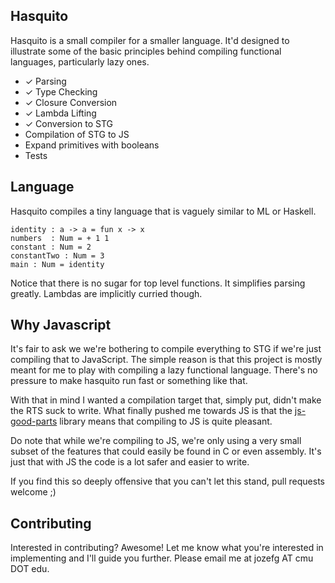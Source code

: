 ## Hasquito

Hasquito is a small compiler for a smaller language. It'd designed to
illustrate some of the basic principles behind compiling functional
languages, particularly lazy ones.

 - ✓ Parsing
 - ✓ Type Checking
 - ✓ Closure Conversion
 - ✓ Lambda Lifting
 - ✓ Conversion to STG
 - Compilation of STG to JS
 - Expand primitives with booleans
 - Tests

## Language

Hasquito compiles a tiny language that is vaguely similar to ML or
Haskell.

    identity : a -> a = fun x -> x
    numbers  : Num = + 1 1
    constant : Num = 2
    constantTwo : Num = 3
    main : Num = identity

Notice that there is no sugar for top level functions. It simplifies
parsing greatly. Lambdas are implicitly curried though.

## Why Javascript

It's fair to ask we we're bothering to compile everything to STG if
we're just compiling that to JavaScript. The simple reason is that
this project is mostly meant for me to play with compiling a lazy
functional language. There's no pressure to make hasquito run fast or
something like that.

With that in mind I wanted a compilation target that, simply put,
didn't make the RTS suck to write. What finally pushed me towards JS
is that the [js-good-parts][js-lib] library means that compiling to JS
is quite pleasant.

Do note that while we're compiling to JS, we're only using a very
small subset of the features that could easily be found in C or even
assembly. It's just that with JS the code is a lot safer and easier to write.

If you find this so deeply offensive that you can't let this stand,
pull requests welcome ;)

## Contributing

Interested in contributing? Awesome! Let me know what you're
interested in implementing and I'll guide you further. Please email me
at jozefg AT cmu DOT edu.

[js-lib]: https://hackage.haskell.org/package/js-good-parts-0.0.7
